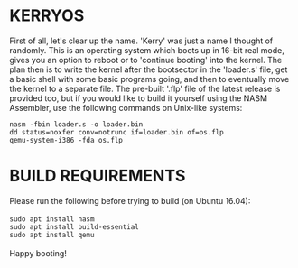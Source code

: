 <h1>KERRYOS</h1>

<p>First of all, let's clear up the name. 'Kerry' was just a name I thought of randomly.
This is an operating system which boots up in 16-bit real mode, gives you an option to
reboot or to 'continue booting' into the kernel. The plan then is to write the kernel
after the bootsector in the 'loader.s' file, get a basic shell with some basic programs
going, and then to eventually move the kernel to a separate file. The pre-built '.flp'
file of the latest release is provided too, but if you would like to build it yourself
using the NASM Assembler, use the following commands on Unix-like systems:</p>
<code>nasm -fbin loader.s -o loader.bin</code>
<br>
<code>dd status=noxfer conv=notrunc if=loader.bin of=os.flp</code>
<br>
<code>qemu-system-i386 -fda os.flp</code>
<br>
<h1>BUILD REQUIREMENTS</h1>
Please run the following before trying to build (on Ubuntu 16.04):
<br>
<br>
<code>sudo apt install nasm</code>
<br>
<code>sudo apt install build-essential</code>
<br>
<code>sudo apt install qemu</code>
<br>
<br>
Happy booting!

